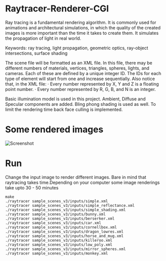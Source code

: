 # Raytracer-Renderer-CGI

Ray tracing is a fundamental rendering algorithm. It is commonly used for animations and architectural simulations, 
in which the quality of the created images is more important than the time it takes to create them. 
It simulates the propagation of light in real world. 

Keywords: ray tracing, light propagation, geometric optics, ray-object intersections, surface shading

The scene file will be formatted as an XML file. In this file, there may be different numbers of materials, vertices, triangles, spheres, lights, and cameras. Each of these are defined by a unique integer ID. The IDs for each type of element will start from one and increase sequentially. Also notice that, in the XML file: · Every number represented by X, Y and Z is a floating point number. · Every number represented by R, G, B, and N is an integer.

Basic illumination model is used in this project. Ambient, Diffuse and Specular components are added. Bling phong shading is used as well. To limit the rendering time back face culling is implemented.

# Some rendered images

![Screenshot](sample_scenes_v3/outputs/bfc_on/Car.ppm)

# Run 

Change the input image to render different images. Bare in mind that raytracing takes time.Depending on your computer some image renderings take upto 30 - 50 minutes  
```
make 
./raytracer sample_scenes_v3/inputs/simple.xml
./raytracer sample_scenes_v3/inputs/simple_reflectance.xml
./raytracer sample_scenes_v3/inputs/simple_shading.xml
./raytracer sample_scenes_v3/inputs/bunny.xml
./raytracer sample_scenes_v3/inputs/berserker.xml
./raytracer sample_scenes_v3/inputs/car.xml
./raytracer sample_scenes_v3/inputs/cornellbox.xml
./raytracer sample_scenes_v3/inputs/dragon_lowres.xml
./raytracer sample_scenes_v3/inputs/horse_and_mug.xml
./raytracer sample_scenes_v3/inputs/killeroo.xml
./raytracer sample_scenes_v3/inputs/low_poly.xml
./raytracer sample_scenes_v3/inputs/mirror_spheres.xml
./raytracer sample_scenes_v3/inputs/monkey.xml
```
